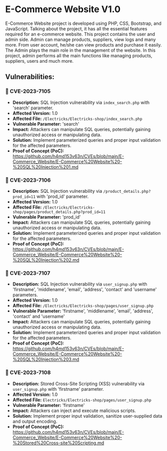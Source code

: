# E-Commerce Website V1.0
E-Commerce Website project is developed using PHP, CSS, Bootstrap, and JavaScript. Talking about the project, it has all the essential features required for an e-commerce website. This project contains the user and admin side. Admin can manage products, suppliers, view logs and many more. From user account, he/she can view products and purchase it easily. The Admin plays the main role in the management of the website. In this project, admin performs all the main functions like managing products, suppliers, users and much more.

## Vulnerabilities:

### 🎯 CVE-2023-7105
+ **Description:** SQL Injection vulnerability via `index_search.php` with 'search' parameter.
+ **Affected Version:** 1.0
+ **Affected File:** `/Electricks/Electricks-shop/index_search.php`
+ **Vulnerable Parameter:** 'search'
+ **Impact:** Attackers can manipulate SQL queries, potentially gaining unauthorized access or manipulating data.
+ **Solution:** Implement parameterized queries and proper input validation for the affected parameters.
+ **Proof of Concept (PoC):** https://github.com/h4md153v63n/CVEs/blob/main/E-Commerce_Website/E-Commerce%20Website%20-%20SQL%20Injection%201.md

### 🎯 CVE-2023-7106
+ **Description:** SQL Injection vulnerability via `/product_details.php?prod_id=11` with 'prod_id' parameter.
+ **Affected Version:** 1.0
+ **Affected File:** `/Electricks/Electricks-shop/pages/product_details.php?prod_id=11`
+ **Vulnerable Parameter:** 'prod_id'
+ **Impact:** Attackers can manipulate SQL queries, potentially gaining unauthorized access or manipulating data.
+ **Solution:** Implement parameterized queries and proper input validation for the affected parameters.
+ **Proof of Concept (PoC):** https://github.com/h4md153v63n/CVEs/blob/main/E-Commerce_Website/E-Commerce%20Website%20-%20SQL%20Injection%202.md

### 🎯 CVE-2023-7107
+ **Description:** SQL Injection vulnerability via `user_signup.php` with 'firstname', 'middlename', 'email', 'address', 'contact' and 'username' parameters.
+ **Affected Version:** 1.0
+ **Affected File:** `/Electricks/Electricks-shop/pages/user_signup.php`
+ **Vulnerable Parameter:** 'firstname', 'middlename', 'email', 'address', 'contact' and 'username'
+ **Impact:** Attackers can manipulate SQL queries, potentially gaining unauthorized access or manipulating data.
+ **Solution:** Implement parameterized queries and proper input validation for the affected parameters.
+ **Proof of Concept (PoC):** https://github.com/h4md153v63n/CVEs/blob/main/E-Commerce_Website/E-Commerce%20Website%20-%20SQL%20Injection%203.md

### 🎯 CVE-2023-7108
+ **Description:** Stored Cross-Site Scripting (XSS) vulnerability via `user_signup.php` with 'firstname' parameter.
+ **Affected Version:** 1.0
+ **Affected File:** `Electricks/Electricks-shop/pages/user_signup.php`
+ **Vulnerable Parameter:** 'firstname'
+ **Impact:** Attackers can inject and execute malicious scripts.
+ **Solution:** Implement proper input validation, sanitize user-supplied data and output encoding.
+ **Proof of Concept (PoC):** https://github.com/h4md153v63n/CVEs/blob/main/E-Commerce_Website/E-Commerce%20Website%20-%20Stored%20Cross-site%20Scripting.md
  
